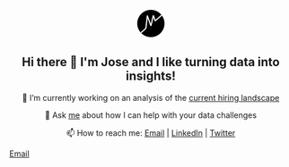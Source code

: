 <p align="center">
  <img src="https://raw.githubusercontent.com/jose-marquez89/jose-marquez89.github.io/master/favicon.png" alt="josemarquez.tech logo"/>
</p>
<h2 align="center">Hi there 👋 I'm Jose and I like turning data into insights!</h2>

  <p align="center">🔭 I’m currently working on an analysis of the <a href="https://github.com/jose-marquez89/tech-job-landscape">current hiring landscape</a></p>
  <p align="center">💬 Ask <a href="https://www.josemarquez.tech">me</a> about how I can help with your data challenges</p>
  <p align="center">📫 How to reach me: <a href="mailto:jose@josemarquez.tech">Email</a> | <a href="https://www.linkedin.com/in/jose-marquez89/">LinkedIn</a> | <a href="https://twitter.com/jlmarquez89">Twitter</a></p>
  
  
  <a href="mailto:jose@josemarquez.tech">Email</a>
<!--
**jose-marquez89/jose-marquez89** is a ✨ _special_ ✨ repository because its `README.md` (this file) appears on your GitHub profile.

Here are some ideas to get you started:

- 🔭 I’m currently working on ...
- 🌱 I’m currently learning ...
- 👯 I’m looking to collaborate on ...
- 🤔 I’m looking for help with ...
- 💬 Ask me about ...
- 📫 How to reach me: ...
- 😄 Pronouns: ...
- ⚡ Fun fact: ...
-->

